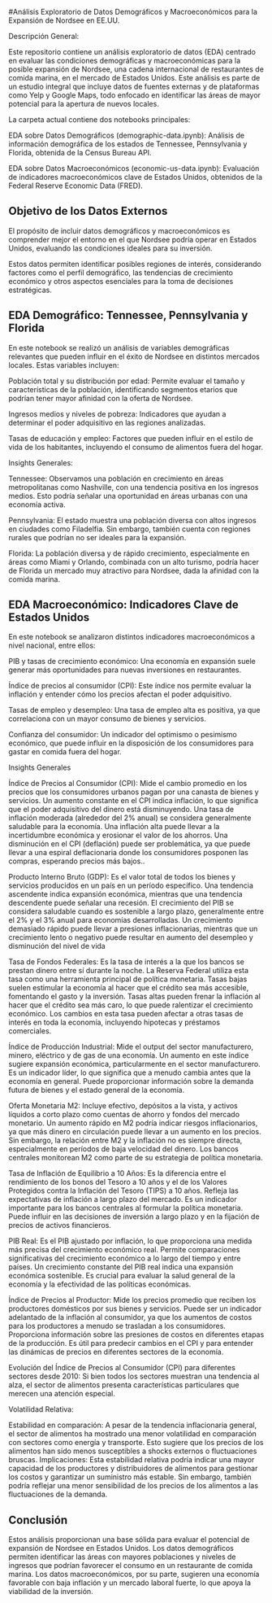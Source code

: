#Análisis Exploratorio de Datos Demográficos y Macroeconómicos para la Expansión de Nordsee en EE.UU.

Descripción General:                 

Este repositorio contiene un análisis exploratorio de datos (EDA) centrado en evaluar las condiciones demográficas y macroeconómicas para la posible expansión de Nordsee, una cadena internacional de restaurantes de comida marina, en el mercado de Estados Unidos. Este análisis es parte de un estudio integral que incluye datos de fuentes externas y de plataformas como Yelp y Google Maps, todo enfocado en identificar las áreas de mayor potencial para la apertura de nuevos locales.

La carpeta actual contiene dos notebooks principales:         

EDA sobre Datos Demográficos (demographic-data.ipynb): Análisis de información demográfica de los estados de Tennessee, Pennsylvania y Florida, obtenida de la Census Bureau API.

EDA sobre Datos Macroeconómicos (economic-us-data.ipynb): Evaluación de indicadores macroeconómicos clave de Estados Unidos, obtenidos de la Federal Reserve Economic Data (FRED).



## Objetivo de los Datos Externos

El propósito de incluir datos demográficos y macroeconómicos es comprender mejor el entorno en el que Nordsee podría operar en Estados Unidos, evaluando las condiciones ideales para su inversión. 

Estos datos permiten identificar posibles regiones de interés, considerando factores como el perfil demográfico, las tendencias de crecimiento económico y otros aspectos esenciales para la toma de decisiones estratégicas.

## EDA Demográfico: Tennessee, Pennsylvania y Florida

En este notebook se realizó un análisis de variables demográficas relevantes que pueden influir en el éxito de Nordsee en distintos mercados locales. Estas variables incluyen:    

Población total y su distribución por edad: Permite evaluar el tamaño y características de la población, identificando segmentos etarios que podrían tener mayor afinidad con la oferta de Nordsee.

Ingresos medios y niveles de pobreza: Indicadores que ayudan a determinar el poder adquisitivo en las regiones analizadas.

Tasas de educación y empleo: Factores que pueden influir en el estilo de vida de los habitantes, incluyendo el consumo de alimentos fuera del hogar.

Insights Generales:

Tennessee: Observamos una población en crecimiento en áreas metropolitanas como Nashville, con una tendencia positiva en los ingresos medios. Esto podría señalar una oportunidad en áreas urbanas con una economía activa.

Pennsylvania: El estado muestra una población diversa con altos ingresos en ciudades como Filadelfia. Sin embargo, también cuenta con regiones rurales que podrían no ser ideales para la expansión.

Florida: La población diversa y de rápido crecimiento, especialmente en áreas como Miami y Orlando, combinada con un alto turismo, podría hacer de Florida un mercado muy atractivo para Nordsee, dada la afinidad con la comida marina.

## EDA Macroeconómico: Indicadores Clave de Estados Unidos

En este notebook se analizaron distintos indicadores macroeconómicos a nivel nacional, entre ellos:

PIB y tasas de crecimiento económico: Una economía en expansión suele generar más oportunidades para nuevas inversiones en restaurantes.

Índice de precios al consumidor (CPI): Este índice nos permite evaluar la inflación y entender cómo los precios afectan el poder adquisitivo.

Tasas de empleo y desempleo: Una tasa de empleo alta es positiva, ya que correlaciona con un mayor consumo de bienes y servicios.

Confianza del consumidor: Un indicador del optimismo o pesimismo económico, que puede influir en la disposición de los consumidores para gastar en comida fuera del hogar.

Insights Generales

Índice de Precios al Consumidor (CPI): Mide el cambio promedio en los precios que los consumidores urbanos pagan por una canasta de bienes y servicios. Un aumento constante en el CPI indica inflación, lo que significa que el poder adquisitivo del dinero está disminuyendo. Una tasa de inflación moderada (alrededor del 2% anual) se considera generalmente saludable para la economía. Una inflación alta puede llevar a la incertidumbre económica y erosionar el valor de los ahorros. Una disminución en el CPI (deflación) puede ser problemática, ya que puede llevar a una espiral deflacionaria donde los consumidores posponen las compras, esperando precios más bajos..

Producto Interno Bruto (GDP): Es el valor total de todos los bienes y servicios producidos en un país en un período específico. Una tendencia ascendente indica expansión económica, mientras que una tendencia descendente puede señalar una recesión. El crecimiento del PIB se considera saludable cuando es sostenible a largo plazo, generalmente entre el 2% y el 3% anual para economías desarrolladas. Un crecimiento demasiado rápido puede llevar a presiones inflacionarias, mientras que un crecimiento lento o negativo puede resultar en aumento del desempleo y disminución del nivel de vida

Tasa de Fondos Federales: Es la tasa de interés a la que los bancos se prestan dinero entre sí durante la noche. La Reserva Federal utiliza esta tasa como una herramienta principal de política monetaria. Tasas bajas suelen estimular la economía al hacer que el crédito sea más accesible, fomentando el gasto y la inversión. Tasas altas pueden frenar la inflación al hacer que el crédito sea más caro, lo que puede ralentizar el crecimiento económico. Los cambios en esta tasa pueden afectar a otras tasas de interés en toda la economía, incluyendo hipotecas y préstamos comerciales.

Índice de Producción Industrial: Mide el output del sector manufacturero, minero, eléctrico y de gas de una economía. Un aumento en este índice sugiere expansión económica, particularmente en el sector manufacturero. Es un indicador líder, lo que significa que a menudo cambia antes que la economía en general. Puede proporcionar información sobre la demanda futura de bienes y el estado general de la economía.

Oferta Monetaria M2: Incluye efectivo, depósitos a la vista, y activos líquidos a corto plazo como cuentas de ahorro y fondos del mercado monetario. Un aumento rápido en M2 podría indicar riesgos inflacionarios, ya que más dinero en circulación puede llevar a un aumento en los precios. Sin embargo, la relación entre M2 y la inflación no es siempre directa, especialmente en períodos de baja velocidad del dinero. Los bancos centrales monitorean M2 como parte de su estrategia de política monetaria.

Tasa de Inflación de Equilibrio a 10 Años: Es la diferencia entre el rendimiento de los bonos del Tesoro a 10 años y el de los Valores Protegidos contra la Inflación del Tesoro (TIPS) a 10 años. Refleja las expectativas de inflación a largo plazo del mercado. Es un indicador importante para los bancos centrales al formular la política monetaria. Puede influir en las decisiones de inversión a largo plazo y en la fijación de precios de activos financieros.

PIB Real: Es el PIB ajustado por inflación, lo que proporciona una medida más precisa del crecimiento económico real. Permite comparaciones significativas del crecimiento económico a lo largo del tiempo y entre países. Un crecimiento constante del PIB real indica una expansión económica sostenible. Es crucial para evaluar la salud general de la economía y la efectividad de las políticas económicas.

Índice de Precios al Productor: Mide los precios promedio que reciben los productores domésticos por sus bienes y servicios. Puede ser un indicador adelantado de la inflación al consumidor, ya que los aumentos de costos para los productores a menudo se trasladan a los consumidores. Proporciona información sobre las presiones de costos en diferentes etapas de la producción. Es útil para predecir cambios en el CPI y para entender las dinámicas de precios en diferentes sectores de la economía.

Evolución del Índice de Precios al Consumidor (CPI) para diferentes sectores desde 2010:
Si bien todos los sectores muestran una tendencia al alza, el sector de alimentos presenta características particulares que merecen una atención especial.

Volatilidad Relativa:

Estabilidad en comparación: A pesar de la tendencia inflacionaria general, el sector de alimentos ha mostrado una menor volatilidad en comparación con sectores como energía y transporte. Esto sugiere que los precios de los alimentos han sido menos susceptibles a shocks externos o fluctuaciones bruscas.
Implicaciones: Esta estabilidad relativa podría indicar una mayor capacidad de los productores y distribuidores de alimentos para gestionar los costos y garantizar un suministro más estable. Sin embargo, también podría reflejar una menor sensibilidad de los precios de los alimentos a las fluctuaciones de la demanda.
## Conclusión

Estos análisis proporcionan una base sólida para evaluar el potencial de expansión de Nordsee en Estados Unidos. Los datos demográficos permiten identificar las áreas con mayores poblaciones y niveles de ingresos que podrían favorecer el consumo en un restaurante de comida marina. Los datos macroeconómicos, por su parte, sugieren una economía favorable con baja inflación y un mercado laboral fuerte, lo que apoya la viabilidad de la inversión.
